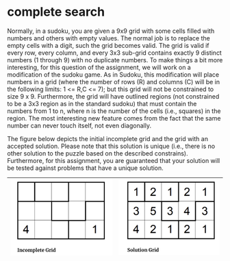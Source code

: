 # complete search

Normally, in a sudoku, you are given a 9x9 grid with some cells filled with numbers and others with empty values. The normal job is to replace the empty cells with a digit, such the grid becomes valid. The grid is valid if every row, every column, and every 3x3 sub-grid contains exactly 9 distinct numbers (1 through 9) with no duplicate numbers. To make things a bit more interesting, for this question of the assignment, we will work on a modification of the sudoku game. As in Sudoku, this modification will place numbers in a grid (where the number of rows (R) and columns (C) will be in the following limits: 1 <= R,C <= 7); but this grid will not be constrained to size 9 x 9. Furthermore, the grid will have outlined regions (not constrained to be a 3x3 region as in the standard sudoku) that must contain the numbers from 1 to n, where n is the number of the cells (i.e., squares) in the region. The most interesting new feature comes from the fact that the same number can never touch itself, not even diagonally.

The figure below depicts the initial incomplete grid and the grid with an accepted solution. Please note that this solution is unique (i.e., there is no other solution to the puzzle based on the described constrains). Furthermore, for this assignment, you are guaranteed that your solution will be tested against problems that have a unique solution.

![Incomplete Grid](pic/incomplete-grid.jpg)|![Solution Grid](pic/solution-grid.jpg)
--|--
